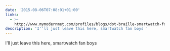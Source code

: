 ```yaml
---
date: '2015-08-06T07:08:01+01:00'
links:
  - >-
    http://www.mymodernmet.com/profiles/blogs/dot-braille-smartwatch-for-the-blind
description: 'I''ll just leave this here, smartwatch fan boys '
---
```

I'll just leave this here, smartwatch fan boys 
